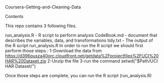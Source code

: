 Coursera-Getting-and-Cleaning-Data

Contents

This repo contains 3 following files.

run_analysis.R - R script to perform analysis
CodeBook.md - document that describes the variables, data, and transformations
tidy.txt - The output of the R script run_analysis.R
In order to run the R script we should first perform those steps : 1-Download the data from https://d396qusza40orc.cloudfront.net/getdata%2Fprojectfiles%2FUCI%20HAR%20Dataset.zip 2-Unzip the file 3-run the command setwd("$Path/UCI HAR Dataset/")

Once those steps are complete, you can run the R script (run_analysis.R)
